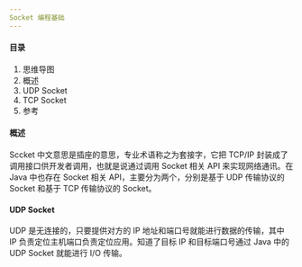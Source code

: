 ```yaml
---
Socket 编程基础
---
```


#### 目录

1. 思维导图
2. 概述
3. UDP Socket
4. TCP Socket
5. 参考

#### 概述

Sccket 中文意思是插座的意思，专业术语称之为套接字，它把 TCP/IP 封装成了调用接口供开发者调用，也就是说通过调用 Socket 相关 API 来实现网络通讯。在 Java 中也存在 Socket 相关 API，主要分为两个，分别是基于 UDP 传输协议的 Socket 和基于 TCP 传输协议的 Socket。

#### UDP Socket

UDP 是无连接的，只要提供对方的 IP 地址和端口号就能进行数据的传输，其中 IP 负责定位主机端口负责定位应用。知道了目标 IP 和目标端口号通过 Java 中的 UDP Socket 就能进行 I/O 传输。

